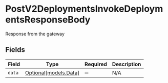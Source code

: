 # PostV2DeploymentsInvokeDeploymentsResponseBody

Response from the gateway


## Fields

| Field                                      | Type                                       | Required                                   | Description                                |
| ------------------------------------------ | ------------------------------------------ | ------------------------------------------ | ------------------------------------------ |
| `data`                                     | [Optional[models.Data]](../models/data.md) | :heavy_minus_sign:                         | N/A                                        |